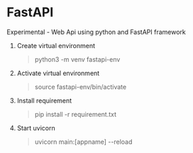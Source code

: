# FastAPI
Experimental - Web Api using python and FastAPI framework


1. Create virtual environment
   >python3 -m venv fastapi-env

2. Activate virtual environment
   >source fastapi-env/bin/activate

3. Install requirement
   >pip install -r requirement.txt

4. Start uvicorn
   >uvicorn main:[appname] --reload

   

